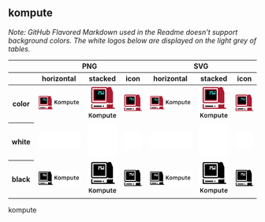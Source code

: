 ## kompute

*Note: GitHub Flavored Markdown used in the Readme doesn't support background colors. The white logos below are displayed on the light grey of tables.*

<table class="logos-table">
	<thead>
		<tr>
			<th></th>
			<th colspan="3">PNG</th>
			<th colspan="3">SVG</th>
		</tr>
		<tr>
			<th></th>
			<th>horizontal</th>
			<th>stacked</th>
			<th>icon</th>
			<th>horizontal</th>
			<th>stacked</th>
			<th>icon</th>
		</tr>
	</thead>	
    <tbody>
		<tr>
			<th>color</th>
			<td><a href="horizontal/color/kompute-horizontal-color.png" download><img src="horizontal/color/kompute-horizontal-color.png" width="200"></a></td>
			<td><a href="stacked/color/kompute-stacked-color.png" download><img src="stacked/color/kompute-stacked-color.png" width="95"></a></td>
			<td><a href="icon/color/kompute-icon-color.png" download><img src="icon/color/kompute-icon-color.png" width="75"></a></td>
			<td><a href="horizontal/color/kompute-horizontal-color.svg" download><img src="horizontal/color/kompute-horizontal-color.svg" width="200"></a></td>
			<td><a href="stacked/color/kompute-stacked-color.svg" download><img src="stacked/color/kompute-stacked-color.svg" width="95"></a></td>
			<td><a href="icon/color/kompute-icon-color.png" download><img src="icon/color/kompute-icon-color.png" width="75"></a></td>
		</tr>
		<tr>
			<th>white</th>
			<td><a href="horizontal/white/kompute-horizontal-white.png" download><img src="horizontal/white/kompute-horizontal-white.png" width="200"></a></td>
			<td><a href="stacked/white/kompute-stacked-white.png" download><img src="stacked/white/kompute-stacked-white.png" width="95"></a></td>
			<td><a href="icon/white/kompute-icon-white.png" download><img src="icon/white/kompute-icon-white.png" width="75"></a></td>
			<td><a href="horizontal/white/kompute-horizontal-white.svg" download><img src="horizontal/white/kompute-horizontal-white.svg" width="200"></a></td>
			<td><a href="stacked/white/kompute-stacked-white.svg" download><img src="stacked/white/kompute-stacked-white.svg" width="95"></a></td>
			<td><a href="icon/white/kompute-icon-white.svg" download><img src="icon/white/kompute-icon-white.svg" width="75"></a></td>
		</tr>
		<tr>
			<th>black</th>
			<td><a href="horizontal/black/kompute-horizontal-black.png" download><img src="horizontal/black/kompute-horizontal-black.png" width="200"></a></td>
			<td><a href="stacked/black/kompute-stacked-black.png" download><img src="stacked/black/kompute-stacked-black.png" width="95"></a></td>
			<td><a href="icon/black/kompute-icon-black.png" download><img src="icon/black/kompute-icon-black.png" width="75"></a></td>
			<td><a href="horizontal/black/kompute-horizontal-black.svg" download><img src="horizontal/black/kompute-horizontal-black.svg" width="200"></a></td>
			<td><a href="stacked/black/kompute-stacked-black.svg" download><img src="stacked/black/kompute-stacked-black.svg" width="95"></a></td>
			<td><a href="icon/black/kompute-icon-black.svg" download><img src="icon/black/kompute-icon-black.svg" width="75"></a></td>
		</tr>
	</tbody>	
</table>

kompute